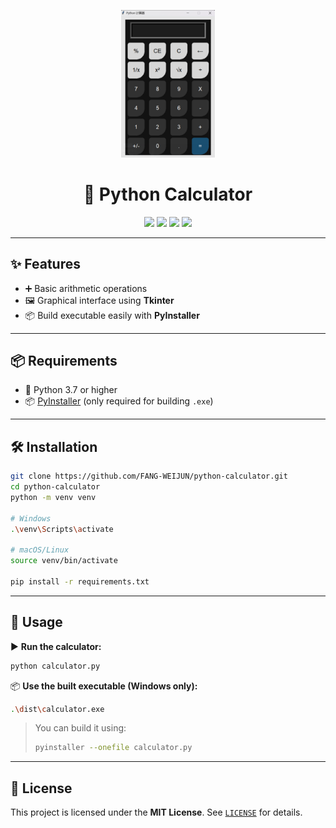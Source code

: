 <p align="center">
  <img src="https://raw.githubusercontent.com/FANG-WEIJUN/python-calculator/main/calculator_badge.png" width="150" alt="Calculator Logo">
</p>

<h1 align="center">🧮 Python Calculator</h1>

<p align="center">
  <a href="https://github.com/FANG-WEIJUN/python-calculator"><img src="https://img.shields.io/badge/Language-Python3.7+-blue.svg"></a>
  <a href="https://github.com/FANG-WEIJUN/python-calculator/blob/main/LICENSE"><img src="https://img.shields.io/badge/License-MIT-green.svg"></a>
  <img src="https://img.shields.io/badge/GUI-Tkinter-orange.svg">
  <img src="https://img.shields.io/badge/Patches-welcome-brightgreen.svg">
</p>

---

## ✨ Features
- ➕ Basic arithmetic operations
- 🖼️ Graphical interface using **Tkinter**
- 📦 Build executable easily with **PyInstaller**

---

## 📦 Requirements
- 🐍 Python 3.7 or higher
- 📦 [PyInstaller](https://www.pyinstaller.org/) (only required for building `.exe`)

---

## 🛠️ Installation

```bash
git clone https://github.com/FANG-WEIJUN/python-calculator.git
cd python-calculator
python -m venv venv

# Windows
.\venv\Scripts\activate

# macOS/Linux
source venv/bin/activate

pip install -r requirements.txt
````

---

## 🚀 Usage

▶️ **Run the calculator:**

```bash
python calculator.py
```

📦 **Use the built executable (Windows only):**

```bash
.\dist\calculator.exe
```

> You can build it using:
>
> ```bash
> pyinstaller --onefile calculator.py
> ```

---

## 📄 License

This project is licensed under the **MIT License**.
See [`LICENSE`](https://github.com/FANG-WEIJUN/python-calculator/blob/main/LICENSE) for details.
